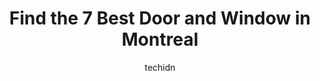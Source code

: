 ---
layout: ampstory
image: https://i0.wp.com/www.auto.or.id/wp-content/uploads/2023/06/doors-and-windows-verdun-kitchens-verdun-0-montreal-1686322195.jpeg?resize=640,853
author: techidn
featured: false
description: Montreal, Quebec, Canada is a haven for Door and Window enthusiasts, boasting an impressive array of 7 top-notch establishments. Whether youre a seasoned connoisseur or simply curious to ex
title: Find the 7 Best Door and Window in Montreal
cover:
   title: Find the 7 Best Door and Window in Montreal
   subtitle: AUTO.OR.ID
   background: https://www.auto.or.id/wp-content/uploads/2023/06/doors-and-windows-verdun-kitchens-verdun-0-montreal-1686322195.jpeg

pages: 
 - layout: thirds
   top: <h1>#1 Unisson Groupe Montreal - Portes et Fenêtres / Windows and Doors</h1>
   bottom: "<p>We are really satisfied with the new double-glazed windows on the front of our house. They were customized to our preferred opening choices in order to maximize the view.</p>"
   background: https://www.auto.or.id/wp-content/uploads/2023/06/doors-and-windows-verdun-kitchens-verdun-1-montreal-1686322197.jpeg
   backgroundblur: true
 - layout: thirds
   top: <h1>#2 Innovations Générales Portes et Fenêtres - Montreal West Island Windows & Doors</h1>
   bottom: "<p>4795 Saint-Charles Blvd, Pierrefonds-Roxboro, Quebec H9H 3C7, Canada</p>"
   background: https://www.auto.or.id/wp-content/uploads/2023/06/doors-and-windows-verdun-kitchens-verdun-2-montreal-1686322197.jpeg
   cta:
      link: https://www.auto.or.id/find-the-7-best-door-and-window-in-montreal/
      text: Find the 7 Best Door and Window in Montreal
 - layout: thirds
   top: <h1>#3 Marvin Canada</h1>
   bottom: "<p>8138 Decarie Blvd, Montreal, Quebec H4P 2S8, Canada</p>"
   background: https://images.unsplash.com/photo-1493238792000-8113da705763?ixlib=rb-4.0.3&ixid=MnwxMjA3fDB8MHxwaG90by1wYWdlfHx8fGVufDB8fHx8&auto=format&fit=crop&w=640&h=853&q=80
   cta:
      link: https://www.auto.or.id/find-the-7-best-door-and-window-in-montreal/
      text: Find the 7 Best Door and Window in Montreal
 - layout: thirds
   top: <h1>#4 Adurra Portes et Fenêtres | Doors and Windows</h1>
   bottom: "<p>420 Rue Wright, Saint-Laurent, QC H4N 1M6, Canada</p>"
   background: https://images.unsplash.com/photo-1548084564-80dcdf78c07d?ixlib=rb-4.0.3&ixid=MnwxMjA3fDB8MHxwaG90by1wYWdlfHx8fGVufDB8fHx8&auto=format&fit=crop&w=640&h=853&q=80
   cta:
      link: https://www.auto.or.id/find-the-7-best-door-and-window-in-montreal/
      text: Find the 7 Best Door and Window in Montreal
 - layout: thirds
   top: <h1>#5 DV Aluminium</h1>
   bottom: "<p>8751 8e Avenue, Montréal, QC H1Z 4G5, Canada</p>"
   background: https://images.unsplash.com/photo-1617814076231-2c58846db944?ixlib=rb-4.0.3&ixid=MnwxMjA3fDB8MHxwaG90by1wYWdlfHx8fGVufDB8fHx8&auto=format&fit=crop&w=640&h=853&q=80
   cta:
      link: https://www.auto.or.id/find-the-7-best-door-and-window-in-montreal/
      text: Find the 7 Best Door and Window in Montreal
 - layout: thirds
   top: <h1>#6 GIT Portes et Fenêtres Dollard-des-Ormeaux</h1>
   bottom: "<p>4408 Sources Blvd, Dollard-Des Ormeaux, Quebec H8Y 3B7, Canada</p>"
   background: https://images.unsplash.com/photo-1608585813346-61d43d84de94?ixlib=rb-4.0.3&ixid=MnwxMjA3fDB8MHxwaG90by1wYWdlfHx8fGVufDB8fHx8&auto=format&fit=crop&w=640&h=853&q=80
   cta:
      link: https://www.auto.or.id/find-the-7-best-door-and-window-in-montreal/
      text: Find the 7 Best Door and Window in Montreal
 - layout: thirds
   top: <h1>#7 Portes et fenêtres Porto/Porto Windows and Doors</h1>
   bottom: "<p>7290 Rue Saint-Jacques #100, Montréal, QC H4B 1W1, Canada</p>"
   background: https://images.unsplash.com/photo-1580881647059-923632b8fd75?ixlib=rb-4.0.3&ixid=MnwxMjA3fDB8MHxwaG90by1wYWdlfHx8fGVufDB8fHx8&auto=format&fit=crop&w=640&h=853&q=80
   cta:
      link: https://www.auto.or.id/find-the-7-best-door-and-window-in-montreal/
      text: Find the 7 Best Door and Window in Montreal
 - layout: thirds
   middle: Continue reading...
   background: https://images.unsplash.com/photo-1632275229274-0f1031f6b16b?ixlib=rb-4.0.3&ixid=MnwxMjA3fDB8MHxwaG90by1wYWdlfHx8fGVufDB8fHx8&auto=format&fit=crop&w=640&h=853&q=80
   cta:
      link: https://www.auto.or.id/find-the-7-best-door-and-window-in-montreal/
      text: Find the 7 Best Door and Window in Montreal

---